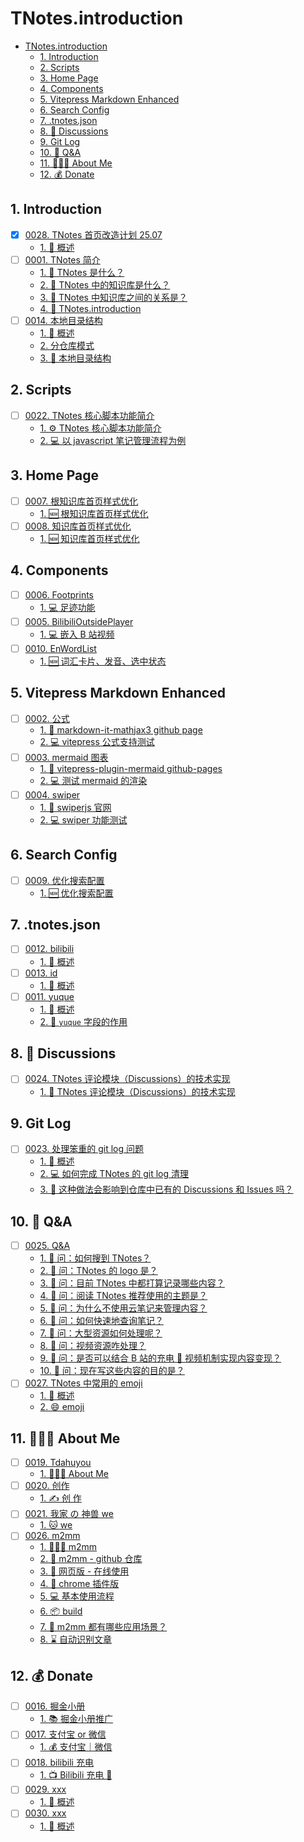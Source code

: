 # TNotes.introduction

<!-- region:toc -->

- [TNotes.introduction](#tnotesintroduction)
  - [1. Introduction](#1-introduction)
  - [2. Scripts](#2-scripts)
  - [3. Home Page](#3-home-page)
  - [4. Components](#4-components)
  - [5. Vitepress Markdown Enhanced](#5-vitepress-markdown-enhanced)
  - [6. Search Config](#6-search-config)
  - [7. .tnotes.json](#7-tnotesjson)
  - [8. 🫧 Discussions](#8--discussions)
  - [9. Git Log](#9-git-log)
  - [10. 🤔 Q&A](#10--qa)
  - [11. 🧑🏻‍💻 About Me](#11--about-me)
  - [12. 💰 Donate](#12--donate)

<!-- endregion:toc -->

## 1. Introduction

- [x] [0028. TNotes 首页改造计划 25.07](https://github.com/Tdahuyou/TNotes.introduction/tree/main/notes/0028.%20TNotes%20%E9%A6%96%E9%A1%B5%E6%94%B9%E9%80%A0%E8%AE%A1%E5%88%92%2025.07/README.md)
  - [1. 📝 概述](https://github.com/Tdahuyou/TNotes.introduction/tree/main/notes/0028.%20TNotes%20%E9%A6%96%E9%A1%B5%E6%94%B9%E9%80%A0%E8%AE%A1%E5%88%92%2025.07/README.md#1--概述)
- [ ] [0001. TNotes 简介](https://github.com/Tdahuyou/TNotes.introduction/tree/main/notes/0001.%20TNotes%20%E7%AE%80%E4%BB%8B/README.md)
  - [1. 🤔 TNotes 是什么？](https://github.com/Tdahuyou/TNotes.introduction/tree/main/notes/0001.%20TNotes%20%E7%AE%80%E4%BB%8B/README.md#1--tnotes-是什么)
  - [2. 🤔 TNotes 中的知识库是什么？](https://github.com/Tdahuyou/TNotes.introduction/tree/main/notes/0001.%20TNotes%20%E7%AE%80%E4%BB%8B/README.md#2--tnotes-中的知识库是什么)
  - [3. 🤔 TNotes 中知识库之间的关系是？](https://github.com/Tdahuyou/TNotes.introduction/tree/main/notes/0001.%20TNotes%20%E7%AE%80%E4%BB%8B/README.md#3--tnotes-中知识库之间的关系是)
  - [4. 📒 TNotes.introduction](https://github.com/Tdahuyou/TNotes.introduction/tree/main/notes/0001.%20TNotes%20%E7%AE%80%E4%BB%8B/README.md#4--tnotesintroduction)
- [ ] [0014. 本地目录结构](https://github.com/Tdahuyou/TNotes.introduction/tree/main/notes/0014.%20%E6%9C%AC%E5%9C%B0%E7%9B%AE%E5%BD%95%E7%BB%93%E6%9E%84/README.md)
  - [1. 📝 概述](https://github.com/Tdahuyou/TNotes.introduction/tree/main/notes/0014.%20%E6%9C%AC%E5%9C%B0%E7%9B%AE%E5%BD%95%E7%BB%93%E6%9E%84/README.md#1--概述)
  - [2. 分仓库模式](https://github.com/Tdahuyou/TNotes.introduction/tree/main/notes/0014.%20%E6%9C%AC%E5%9C%B0%E7%9B%AE%E5%BD%95%E7%BB%93%E6%9E%84/README.md#2-分仓库模式)
  - [3. 📒 本地目录结构](https://github.com/Tdahuyou/TNotes.introduction/tree/main/notes/0014.%20%E6%9C%AC%E5%9C%B0%E7%9B%AE%E5%BD%95%E7%BB%93%E6%9E%84/README.md#3--本地目录结构)

## 2. Scripts

- [ ] [0022. TNotes 核心脚本功能简介](https://github.com/Tdahuyou/TNotes.introduction/tree/main/notes/0022.%20TNotes%20%E6%A0%B8%E5%BF%83%E8%84%9A%E6%9C%AC%E5%8A%9F%E8%83%BD%E7%AE%80%E4%BB%8B/README.md)
  - [1. ⚙️ TNotes 核心脚本功能简介](https://github.com/Tdahuyou/TNotes.introduction/tree/main/notes/0022.%20TNotes%20%E6%A0%B8%E5%BF%83%E8%84%9A%E6%9C%AC%E5%8A%9F%E8%83%BD%E7%AE%80%E4%BB%8B/README.md#1-️-tnotes-核心脚本功能简介)
  - [2. 💻 以 javascript 笔记管理流程为例](https://github.com/Tdahuyou/TNotes.introduction/tree/main/notes/0022.%20TNotes%20%E6%A0%B8%E5%BF%83%E8%84%9A%E6%9C%AC%E5%8A%9F%E8%83%BD%E7%AE%80%E4%BB%8B/README.md#2--以-javascript-笔记管理流程为例)

## 3. Home Page

- [ ] [0007. 根知识库首页样式优化](https://github.com/Tdahuyou/TNotes.introduction/tree/main/notes/0007.%20%E6%A0%B9%E7%9F%A5%E8%AF%86%E5%BA%93%E9%A6%96%E9%A1%B5%E6%A0%B7%E5%BC%8F%E4%BC%98%E5%8C%96/README.md)
  - [1. 🆕 根知识库首页样式优化](https://github.com/Tdahuyou/TNotes.introduction/tree/main/notes/0007.%20%E6%A0%B9%E7%9F%A5%E8%AF%86%E5%BA%93%E9%A6%96%E9%A1%B5%E6%A0%B7%E5%BC%8F%E4%BC%98%E5%8C%96/README.md#1--根知识库首页样式优化)
- [ ] [0008. 知识库首页样式优化](https://github.com/Tdahuyou/TNotes.introduction/tree/main/notes/0008.%20%E7%9F%A5%E8%AF%86%E5%BA%93%E9%A6%96%E9%A1%B5%E6%A0%B7%E5%BC%8F%E4%BC%98%E5%8C%96/README.md)
  - [1. 🆕 知识库首页样式优化](https://github.com/Tdahuyou/TNotes.introduction/tree/main/notes/0008.%20%E7%9F%A5%E8%AF%86%E5%BA%93%E9%A6%96%E9%A1%B5%E6%A0%B7%E5%BC%8F%E4%BC%98%E5%8C%96/README.md#1--知识库首页样式优化)

## 4. Components

- [ ] [0006. Footprints](https://github.com/Tdahuyou/TNotes.introduction/tree/main/notes/0006.%20Footprints/README.md)
  - [1. 💻 足迹功能](https://github.com/Tdahuyou/TNotes.introduction/tree/main/notes/0006.%20Footprints/README.md#1--足迹功能)
- [ ] [0005. BilibiliOutsidePlayer](https://github.com/Tdahuyou/TNotes.introduction/tree/main/notes/0005.%20BilibiliOutsidePlayer/README.md)
  - [1. 💻 嵌入 B 站视频](https://github.com/Tdahuyou/TNotes.introduction/tree/main/notes/0005.%20BilibiliOutsidePlayer/README.md#1--嵌入-b-站视频)
- [ ] [0010. EnWordList](https://github.com/Tdahuyou/TNotes.introduction/tree/main/notes/0010.%20EnWordList/README.md)
  - [1. 🆕 词汇卡片、发音、选中状态](https://github.com/Tdahuyou/TNotes.introduction/tree/main/notes/0010.%20EnWordList/README.md#1--词汇卡片发音选中状态)

## 5. Vitepress Markdown Enhanced

- [ ] [0002. 公式](https://github.com/Tdahuyou/TNotes.introduction/tree/main/notes/0002.%20%E5%85%AC%E5%BC%8F/README.md)
  - [1. 🔗 markdown-it-mathjax3 github page](https://github.com/Tdahuyou/TNotes.introduction/tree/main/notes/0002.%20%E5%85%AC%E5%BC%8F/README.md#1--markdown-it-mathjax3-github-page)
  - [2. 💻 vitepress 公式支持测试](https://github.com/Tdahuyou/TNotes.introduction/tree/main/notes/0002.%20%E5%85%AC%E5%BC%8F/README.md#2--vitepress-公式支持测试)
- [ ] [0003. mermaid 图表](https://github.com/Tdahuyou/TNotes.introduction/tree/main/notes/0003.%20mermaid%20%E5%9B%BE%E8%A1%A8/README.md)
  - [1. 🔗 vitepress-plugin-mermaid github-pages](https://github.com/Tdahuyou/TNotes.introduction/tree/main/notes/0003.%20mermaid%20%E5%9B%BE%E8%A1%A8/README.md#1--vitepress-plugin-mermaid-github-pages)
  - [2. 💻 测试 mermaid 的渲染](https://github.com/Tdahuyou/TNotes.introduction/tree/main/notes/0003.%20mermaid%20%E5%9B%BE%E8%A1%A8/README.md#2--测试-mermaid-的渲染)
- [ ] [0004. swiper](https://github.com/Tdahuyou/TNotes.introduction/tree/main/notes/0004.%20swiper/README.md)
  - [1. 🔗 swiperjs 官网](https://github.com/Tdahuyou/TNotes.introduction/tree/main/notes/0004.%20swiper/README.md#1--swiperjs-官网)
  - [2. 💻 swiper 功能测试](https://github.com/Tdahuyou/TNotes.introduction/tree/main/notes/0004.%20swiper/README.md#2--swiper-功能测试)

## 6. Search Config

- [ ] [0009. 优化搜索配置](https://github.com/Tdahuyou/TNotes.introduction/tree/main/notes/0009.%20%E4%BC%98%E5%8C%96%E6%90%9C%E7%B4%A2%E9%85%8D%E7%BD%AE/README.md)
  - [1. 🆕 优化搜索配置](https://github.com/Tdahuyou/TNotes.introduction/tree/main/notes/0009.%20%E4%BC%98%E5%8C%96%E6%90%9C%E7%B4%A2%E9%85%8D%E7%BD%AE/README.md#1--优化搜索配置)

## 7. .tnotes.json

- [ ] [0012. bilibili](https://github.com/Tdahuyou/TNotes.introduction/tree/main/notes/0012.%20bilibili/README.md)
  - [1. 📝 概述](https://github.com/Tdahuyou/TNotes.introduction/tree/main/notes/0012.%20bilibili/README.md#1--概述)
- [ ] [0013. id](https://github.com/Tdahuyou/TNotes.introduction/tree/main/notes/0013.%20id/README.md)
  - [1. 📝 概述](https://github.com/Tdahuyou/TNotes.introduction/tree/main/notes/0013.%20id/README.md#1--概述)
- [ ] [0011. yuque](https://github.com/Tdahuyou/TNotes.introduction/tree/main/notes/0011.%20yuque/README.md)
  - [1. 📝 概述](https://github.com/Tdahuyou/TNotes.introduction/tree/main/notes/0011.%20yuque/README.md#1--概述)
  - [2. 📒 `yuque` 字段的作用](https://github.com/Tdahuyou/TNotes.introduction/tree/main/notes/0011.%20yuque/README.md#2--yuque-字段的作用)

## 8. 🫧 Discussions

- [ ] [0024. TNotes 评论模块（Discussions）的技术实现](https://github.com/Tdahuyou/TNotes.introduction/tree/main/notes/0024.%20TNotes%20%E8%AF%84%E8%AE%BA%E6%A8%A1%E5%9D%97%EF%BC%88Discussions%EF%BC%89%E7%9A%84%E6%8A%80%E6%9C%AF%E5%AE%9E%E7%8E%B0/README.md)
  - [1. 💭 TNotes 评论模块（Discussions）的技术实现](https://github.com/Tdahuyou/TNotes.introduction/tree/main/notes/0024.%20TNotes%20%E8%AF%84%E8%AE%BA%E6%A8%A1%E5%9D%97%EF%BC%88Discussions%EF%BC%89%E7%9A%84%E6%8A%80%E6%9C%AF%E5%AE%9E%E7%8E%B0/README.md#1--tnotes-评论模块discussions的技术实现)

## 9. Git Log

- [ ] [0023. 处理笨重的 git log 问题](https://github.com/Tdahuyou/TNotes.introduction/tree/main/notes/0023.%20%E5%A4%84%E7%90%86%E7%AC%A8%E9%87%8D%E7%9A%84%20git%20log%20%E9%97%AE%E9%A2%98/README.md)
  - [1. 📝 概述](https://github.com/Tdahuyou/TNotes.introduction/tree/main/notes/0023.%20%E5%A4%84%E7%90%86%E7%AC%A8%E9%87%8D%E7%9A%84%20git%20log%20%E9%97%AE%E9%A2%98/README.md#1--概述)
  - [2. 💻 如何完成 TNotes 的 git log 清理](https://github.com/Tdahuyou/TNotes.introduction/tree/main/notes/0023.%20%E5%A4%84%E7%90%86%E7%AC%A8%E9%87%8D%E7%9A%84%20git%20log%20%E9%97%AE%E9%A2%98/README.md#2--如何完成-tnotes-的-git-log-清理)
  - [3. 🤔 这种做法会影响到仓库中已有的 Discussions 和 Issues 吗？](https://github.com/Tdahuyou/TNotes.introduction/tree/main/notes/0023.%20%E5%A4%84%E7%90%86%E7%AC%A8%E9%87%8D%E7%9A%84%20git%20log%20%E9%97%AE%E9%A2%98/README.md#3--这种做法会影响到仓库中已有的-discussions-和-issues-吗)

## 10. 🤔 Q&A

- [ ] [0025. Q&A](https://github.com/Tdahuyou/TNotes.introduction/tree/main/notes/0025.%20Q%26A/README.md)
  - [1. 🤔 问：如何搜到 TNotes？](https://github.com/Tdahuyou/TNotes.introduction/tree/main/notes/0025.%20Q%26A/README.md#1--问如何搜到-tnotes)
  - [2. 🤔 问：TNotes 的 logo 是？](https://github.com/Tdahuyou/TNotes.introduction/tree/main/notes/0025.%20Q%26A/README.md#2--问tnotes-的-logo-是)
  - [3. 🤔 问：目前 TNotes 中都打算记录哪些内容？](https://github.com/Tdahuyou/TNotes.introduction/tree/main/notes/0025.%20Q%26A/README.md#3--问目前-tnotes-中都打算记录哪些内容)
  - [4. 🤔 问：阅读 TNotes 推荐使用的主题是？](https://github.com/Tdahuyou/TNotes.introduction/tree/main/notes/0025.%20Q%26A/README.md#4--问阅读-tnotes-推荐使用的主题是)
  - [5. 🤔 问：为什么不使用云笔记来管理内容？](https://github.com/Tdahuyou/TNotes.introduction/tree/main/notes/0025.%20Q%26A/README.md#5--问为什么不使用云笔记来管理内容)
  - [6. 🤔 问：如何快速地查询笔记？](https://github.com/Tdahuyou/TNotes.introduction/tree/main/notes/0025.%20Q%26A/README.md#6--问如何快速地查询笔记)
  - [7. 🤔 问：大型资源如何处理呢？](https://github.com/Tdahuyou/TNotes.introduction/tree/main/notes/0025.%20Q%26A/README.md#7--问大型资源如何处理呢)
  - [8. 🤔 问：视频资源咋处理？](https://github.com/Tdahuyou/TNotes.introduction/tree/main/notes/0025.%20Q%26A/README.md#8--问视频资源咋处理)
  - [9. 🤔 问：是否可以结合 B 站的充电 🔋 视频机制实现内容变现？](https://github.com/Tdahuyou/TNotes.introduction/tree/main/notes/0025.%20Q%26A/README.md#9--问是否可以结合-b-站的充电--视频机制实现内容变现)
  - [10. 🤔 问：现在写这些内容的目的是？](https://github.com/Tdahuyou/TNotes.introduction/tree/main/notes/0025.%20Q%26A/README.md#10--问现在写这些内容的目的是)
- [ ] [0027. TNotes 中常用的 emoji](https://github.com/Tdahuyou/TNotes.introduction/tree/main/notes/0027.%20TNotes%20%E4%B8%AD%E5%B8%B8%E7%94%A8%E7%9A%84%20emoji/README.md)
  - [1. 📝 概述](https://github.com/Tdahuyou/TNotes.introduction/tree/main/notes/0027.%20TNotes%20%E4%B8%AD%E5%B8%B8%E7%94%A8%E7%9A%84%20emoji/README.md#1--概述)
  - [2. 😄 emoji](https://github.com/Tdahuyou/TNotes.introduction/tree/main/notes/0027.%20TNotes%20%E4%B8%AD%E5%B8%B8%E7%94%A8%E7%9A%84%20emoji/README.md#2--emoji)

## 11. 🧑🏻‍💻 About Me

- [ ] [0019. Tdahuyou](https://github.com/Tdahuyou/TNotes.introduction/tree/main/notes/0019.%20Tdahuyou/README.md)
  - [1. 🧑🏻‍💻 About Me](https://github.com/Tdahuyou/TNotes.introduction/tree/main/notes/0019.%20Tdahuyou/README.md#1--about-me)
- [ ] [0020. 创作](https://github.com/Tdahuyou/TNotes.introduction/tree/main/notes/0020.%20%E5%88%9B%E4%BD%9C/README.md)
  - [1. ✍️ 创 作](https://github.com/Tdahuyou/TNotes.introduction/tree/main/notes/0020.%20%E5%88%9B%E4%BD%9C/README.md#1-️-创-作)
- [ ] [0021. 我家 の 神兽 we](https://github.com/Tdahuyou/TNotes.introduction/tree/main/notes/0021.%20%E6%88%91%E5%AE%B6%20%E3%81%AE%20%E7%A5%9E%E5%85%BD%20we/README.md)
  - [1. 🐱 we](https://github.com/Tdahuyou/TNotes.introduction/tree/main/notes/0021.%20%E6%88%91%E5%AE%B6%20%E3%81%AE%20%E7%A5%9E%E5%85%BD%20we/README.md#1--we)
- [ ] [0026. m2mm](https://github.com/Tdahuyou/TNotes.introduction/tree/main/notes/0026.%20m2mm/README.md)
  - [1. 🧑🏻‍💻 m2mm](https://github.com/Tdahuyou/TNotes.introduction/tree/main/notes/0026.%20m2mm/README.md#1--m2mm)
  - [2. 🔗 m2mm - github 仓库](https://github.com/Tdahuyou/TNotes.introduction/tree/main/notes/0026.%20m2mm/README.md#2--m2mm---github-仓库)
  - [3. 🔗 网页版 - 在线使用](https://github.com/Tdahuyou/TNotes.introduction/tree/main/notes/0026.%20m2mm/README.md#3--网页版---在线使用)
  - [4. 🔗 chrome 插件版](https://github.com/Tdahuyou/TNotes.introduction/tree/main/notes/0026.%20m2mm/README.md#4--chrome-插件版)
  - [5. 💻 基本使用流程](https://github.com/Tdahuyou/TNotes.introduction/tree/main/notes/0026.%20m2mm/README.md#5--基本使用流程)
  - [6. 📦 build](https://github.com/Tdahuyou/TNotes.introduction/tree/main/notes/0026.%20m2mm/README.md#6--build)
  - [7. 🤔 m2mm 都有哪些应用场景？](https://github.com/Tdahuyou/TNotes.introduction/tree/main/notes/0026.%20m2mm/README.md#7--m2mm-都有哪些应用场景)
  - [8. ⌛️ 自动识别文章](https://github.com/Tdahuyou/TNotes.introduction/tree/main/notes/0026.%20m2mm/README.md#8-️-自动识别文章)

## 12. 💰 Donate

- [ ] [0016. 掘金小册](https://github.com/Tdahuyou/TNotes.introduction/tree/main/notes/0016.%20%E6%8E%98%E9%87%91%E5%B0%8F%E5%86%8C/README.md)
  - [1. 📚 掘金小册推广](https://github.com/Tdahuyou/TNotes.introduction/tree/main/notes/0016.%20%E6%8E%98%E9%87%91%E5%B0%8F%E5%86%8C/README.md#1--掘金小册推广)
- [ ] [0017. 支付宝 or 微信](https://github.com/Tdahuyou/TNotes.introduction/tree/main/notes/0017.%20%E6%94%AF%E4%BB%98%E5%AE%9D%20or%20%E5%BE%AE%E4%BF%A1/README.md)
  - [1. 💰 支付宝｜微信](https://github.com/Tdahuyou/TNotes.introduction/tree/main/notes/0017.%20%E6%94%AF%E4%BB%98%E5%AE%9D%20or%20%E5%BE%AE%E4%BF%A1/README.md#1--支付宝微信)
- [ ] [0018. bilibili 充电](https://github.com/Tdahuyou/TNotes.introduction/tree/main/notes/0018.%20bilibili%20%E5%85%85%E7%94%B5/README.md)
  - [1. 📺 Bilibili 充电 🔋](https://github.com/Tdahuyou/TNotes.introduction/tree/main/notes/0018.%20bilibili%20%E5%85%85%E7%94%B5/README.md#1--bilibili-充电-)
- [ ] [0029. xxx](https://github.com/Tdahuyou/TNotes.introduction/tree/main/notes/0029.%20xxx/README.md)
  - [1. 📝 概述](https://github.com/Tdahuyou/TNotes.introduction/tree/main/notes/0029.%20xxx/README.md#1--概述)
- [ ] [0030. xxx](https://github.com/Tdahuyou/TNotes.introduction/tree/main/notes/0030.%20xxx/README.md)
  - [1. 📝 概述](https://github.com/Tdahuyou/TNotes.introduction/tree/main/notes/0030.%20xxx/README.md#1--概述)
